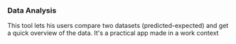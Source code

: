### Data Analysis

This tool lets his users compare two datasets (predicted-expected) and get a quick overview of the data. It's a practical app made in a work context
